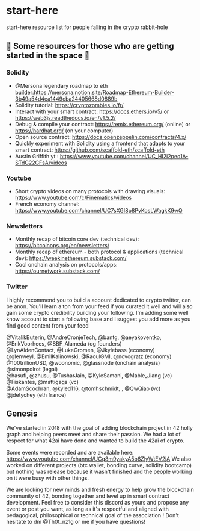 # start-here
start-here resource list for people falling in the crypto rabbit-hole
## 📖 Some resources for those who are getting started in the space 📖

### Solidity 
- @Mersona legendary roadmap to eth builder:https://mersona.notion.site/Roadmap-Ethereum-Builder-3b49a54d4ea1449cba24405668d0889b<br />
- Solidity tutorial: https://cryptozombies.io/fr/<br />
- Interact with your smart contract: https://docs.ethers.io/v5/ or https://web3js.readthedocs.io/en/v1.5.2/<br />
- Debug & compile your contract: https://remix.ethereum.org/ (online) or https://hardhat.org/ (on your computer)<br />
- Open source contract: https://docs.openzeppelin.com/contracts/4.x/<br />
- Quickly experiment with Solidity using a frontend that adapts to your smart contract: https://github.com/scaffold-eth/scaffold-eth<br />
- Austin Griffith yt : https://www.youtube.com/channel/UC_HI2i2peo1A-STdG22GFsA/videos<br />
 
### Youtube 
- Short crypto videos on many protocols with drawing visuals: https://www.youtube.com/c/Finematics/videos<br />
- French economy channel: https://www.youtube.com/channel/UC7sXGI8p8PvKosLWagkK9wQ<br />

### Newsletters 
- Monthly recap of bitcoin core dev (technical dev): https://bitcoinops.org/en/newsletters/<br />
- Monthly recap of ethereum - both protocol & applications (technical dev): https://weekinethereum.substack.com/<br />
- Cool onchain analysis on protocols/apps: https://ournetwork.substack.com/<br />
### Twitter
I highly recommend you to build a account dedicated to crypto twitter, can be anon. You'll learn a ton from your feed if you curated it well and will also gain some crypto credibility building your following. I'm adding some well know account to start a following base and I suggest you add more as you find good content from your feed

@VitalikButerin, @AndreCronjeTech, @bantg, @aeyakoventko, @ErikVoorhees, @SBF_Alameda (og founders)<br />
@LynAldenContact, @LukeGromen, @Jkylebass (economy)<br />
@glenweyl, @EmilKalinowski, @RaoulGMI, @novogratz (economy)<br />
@100trillionUSD, @woonomic, @glassnode (onchain analysis)<br />
@simonpolrot (legal)<br />
@hasufl, @zhusu, @TusharJain, @KyleSamani, @Mable_Jiang (vc)<br />
@Fiskantes, @mattigags (vc)<br />
@AdamScochran, @kyled116, @tomhschmidt, , @QwQiao (vc)<br />
@jdetychey (eth france)<br />

## Genesis

We've started in 2018 with the goal of adding blockchain project in 42 holly graph and helping peers meet and share their passion. We had a lot of respect for what 42ai have done and wanted to build the 42ai of crypto.

Some events were recorded and are available here: https://www.youtube.com/channel/UCq8m9yakyA5b6ZlyWtEV2jA
We also worked on different projects (btc wallet, bonding curve, solidity bootcamp) but nothing was release because it wasn't finished and the people working on it were busy with other things.

We are looking for new minds and fresh energy to help grow the blockchain community of 42, bonding together and level up in smart contract development. Feel free to consider this discord as yours and propose any event or post you want, as long as it's respectful and aligned with pedagogical, philosophical or technical goal of the association ! Don't hesitate to dm @Th0t_nz1g or me if you have questions!